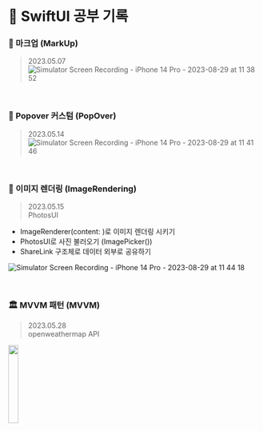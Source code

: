 # 📝 SwiftUI 공부 기록

### 🎨 마크업 (MarkUp)
 > 2023.05.07 </br>
![Simulator Screen Recording - iPhone 14 Pro - 2023-08-29 at 11 38 52](https://github.com/GYURI-PARK/SwiftUI_Archive/assets/93391058/5136d485-038f-4c4b-8657-559f35297bbc)

</br>

### 🍿 Popover 커스텀 (PopOver)
 > 2023.05.14 </br>
![Simulator Screen Recording - iPhone 14 Pro - 2023-08-29 at 11 41 46](https://github.com/GYURI-PARK/SwiftUI_Archive/assets/93391058/76f15b0b-8fe9-43d4-b0a1-e09c27f23478)

</br>

### 🌠 이미지 렌더링 (ImageRendering)
 > 2023.05.15 </br>
 > PhotosUI </br>
 
* ImageRenderer(content: )로 이미지 렌더링 시키기
* PhotosUI로 사진 불러오기 (ImagePicker())
* ShareLink 구조체로 데이터 외부로 공유하기

![Simulator Screen Recording - iPhone 14 Pro - 2023-08-29 at 11 44 18](https://github.com/GYURI-PARK/SwiftUI_Archive/assets/93391058/5a07cd7d-44d9-4513-b181-46b55b2a164e)

</br>

### 🏛️ MVVM 패턴 (MVVM)
 > 2023.05.28 </br>
 > openweathermap API </br>

<img src="https://github.com/GYURI-PARK/SwiftUI_Archive/assets/93391058/47713da0-ad05-489d-b194-9ba46919920a" width="20%" height="20%">

</br>
